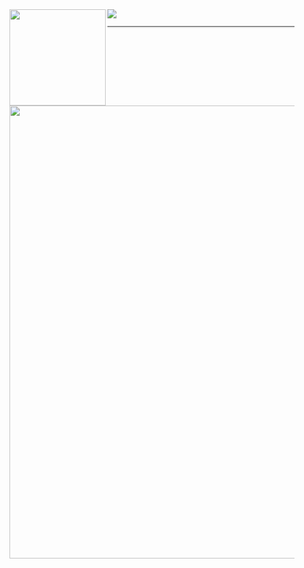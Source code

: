 <div>
  <img height="170" align="left" src="https://github-readme-stats.vercel.app/api?username=landerlyoung&count_private=true&include_all_commits=true&rank_icon=github&show_icons=true&show=prs_merged&" />
  <img src="https://github-readme-stats.vercel.app/api/top-langs/?username=landerlyoung&layout=compact&size_weight=0.3&count_weight=0.7" />
</div>

---

<img width=800 src="https://github-profile-trophy.vercel.app/?username=landerlyoung&row=1&column=8&theme=onedark&no-frame=true"/>
